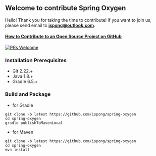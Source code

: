 ## Welcome to contribute Spring Oxygen

Hello! Thank you for taking the time to contribute! If you want to join us, please send email to **ispong@outlook.com**.

#### [How to Contribute to an Open Source Project on GitHub](https://egghead.io/series/how-to-contribute-to-an-open-source-project-on-github)

[![PRs Welcome](https://img.shields.io/badge/PRs-welcome-brightgreen.svg?style=flat-square)](http://makeapullrequest.com)

### Installation Prerequisites

- Git 2.22.+
- Java 1.8.+
- Gradle 6.5.+

### Build and Package

- for Gradle

```
git clone -b latest https://github.com/ispong/spring-oxygen
cd spring-oxygen
gradle publishToMavenLocal
```

- for Maven
```
git clone -b latest https://github.com/ispong/spring-oxygen
cd spring-oxygen
mvn install
```